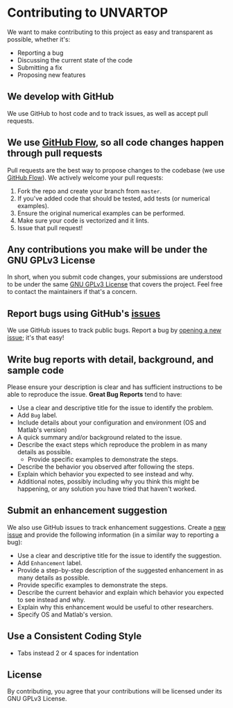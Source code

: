 # Contributing to UNVARTOP
We want to make contributing to this project as easy and transparent as possible, whether it's:

- Reporting a bug
- Discussing the current state of the code
- Submitting a fix
- Proposing new features  

## We develop with GitHub
We use GitHub to host code and to track issues, as well as accept pull requests.

## We use [GitHub Flow](https://guides.github.com/introduction/flow/index.html), so all code changes happen through pull requests
Pull requests are the best way to propose changes to the codebase (we use [GitHub Flow](https://guides.github.com/introduction/flow/index.html)). We actively welcome your pull requests:

1. Fork the repo and create your branch from `master`.
2. If you've added code that should be tested, add tests (or numerical examples).
3. Ensure the original numerical examples can be performed.
4. Make sure your code is vectorized and it lints.
5. Issue that pull request!

## Any contributions you make will be under the GNU GPLv3 License
In short, when you submit code changes, your submissions are understood to be under the same [GNU GPLv3 License](https://choosealicense.com/licenses/gpl-3.0/) that covers the project. Feel free to contact the maintainers if that's a concern.

## Report bugs using GitHub's [issues](https://github.com/DanielYago/UNVARTOP/issues)
We use GitHub issues to track public bugs. Report a bug by [opening a new issue](https://github.com/DanielYago/UNVARTOP/issues/new); it's that easy!

## Write bug reports with detail, background, and sample code

Please ensure your description is clear and has sufficient instructions to be able to reproduce the issue. **Great Bug Reports** tend to have:

- Use a clear and descriptive title for the issue to identify the problem.
- Add `Bug` label.
- Include details about your configuration and environment (OS and Matlab's version)
- A quick summary and/or background related to the issue.
- Describe the exact steps which reproduce the problem in as many details as possible.
  - Provide specific examples to demonstrate the steps.
- Describe the behavior you observed after following the steps.
- Explain which behavior you expected to see instead and why.
- Additional notes, possibly including why you think this might be happening, or any solution you have tried that haven't worked.

## Submit an enhancement suggestion

We also use GitHub issues to track enhancement suggestions. Create a [new issue](https://github.com/DanielYago/UNVARTOP/issues/new) and provide the following information (in a similar way to reporting a bug):

- Use a clear and descriptive title for the issue to identify the suggestion.
- Add `Enhancement` label.
- Provide a step-by-step description of the suggested enhancement in as many details as possible.
- Provide specific examples to demonstrate the steps.
- Describe the current behavior and explain which behavior you expected to see instead and why.
- Explain why this enhancement would be useful to other researchers.
- Specify OS and Matlab's version.

## Use a Consistent Coding Style

* Tabs instead 2 or 4 spaces for indentation

## License
By contributing, you agree that your contributions will be licensed under its GNU GPLv3 License.